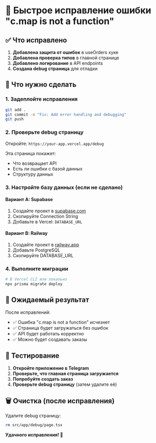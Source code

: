 # 🚀 Быстрое исправление ошибки "c.map is not a function"

## ✅ Что исправлено

1. **Добавлена защита от ошибок** в useOrders хуке
2. **Добавлена проверка типов** в главной странице  
3. **Добавлено логирование** в API endpoints
4. **Создана debug страница** для отладки

## 🔧 Что нужно сделать

### 1. Задеплойте исправления
```bash
git add .
git commit -m "Fix: Add error handling and debugging"
git push
```

### 2. Проверьте debug страницу
Откройте: `https://your-app.vercel.app/debug`

Эта страница покажет:
- Что возвращает API
- Есть ли ошибки с базой данных
- Структуру данных

### 3. Настройте базу данных (если не сделано)

#### Вариант A: Supabase
1. Создайте проект в [supabase.com](https://supabase.com)
2. Скопируйте Connection String
3. Добавьте в Vercel: `DATABASE_URL`

#### Вариант B: Railway
1. Создайте проект в [railway.app](https://railway.app)
2. Добавьте PostgreSQL
3. Скопируйте DATABASE_URL

### 4. Выполните миграции
```bash
# В Vercel CLI или локально
npx prisma migrate deploy
```

## 🎯 Ожидаемый результат

После исправлений:
- ✅ Ошибка "c.map is not a function" исчезнет
- ✅ Страница будет загружаться без ошибок
- ✅ API будет работать корректно
- ✅ Можно будет создавать заказы

## 📱 Тестирование

1. **Откройте приложение в Telegram**
2. **Проверьте, что главная страница загружается**
3. **Попробуйте создать заказ**
4. **Проверьте debug страницу** (затем удалите её)

## 🗑️ Очистка (после исправления)

Удалите debug страницу:
```bash
rm src/app/debug/page.tsx
```

**Удачного исправления! 🚀**
